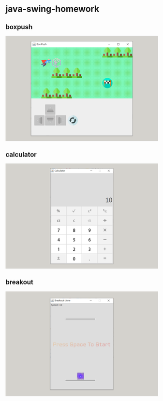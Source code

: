 # java-swing-homework

## boxpush

![image](https://github.com/SP12893678/java-swing-homework/blob/master/boxPush/boxpush.png)

## calculator

![image](https://github.com/SP12893678/java-swing-homework/blob/master/calculator/calculator.png)

## breakout

![image](https://github.com/SP12893678/java-swing-homework/blob/master/breakout/breakout.png)
